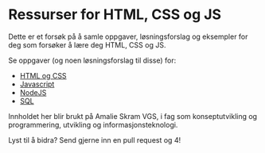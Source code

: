 # Ressurser for HTML, CSS og JS

Dette er et forsøk på å samle oppgaver, løsningsforslag og eksempler for deg som forsøker å lære deg HTML, CSS og JS.

Se oppgaver (og noen løsningsforslag til disse) for:
- [HTML og CSS](oppgaver%20-%20html%20og%20css.md)
- [Javascript](oppgaver%20-%20js.md)
- [NodeJS](oppgaver%20-%20nodejs.md)
- [SQL](oppgaver%20-%20sql.md)

Innholdet her blir brukt på Amalie Skram VGS, i fag som konseptutvikling og programmering, utvikling og informasjonsteknologi.

Lyst til å bidra? Send gjerne inn en pull request og 4!